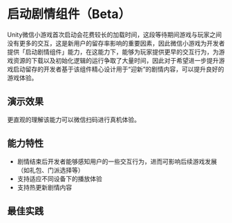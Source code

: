 # 启动剧情组件（Beta）

  Unity微信小游戏首次启动会花费较长的加载时间，这段等待期间游戏与玩家之间没有更多的交互，这是新用户的留存率影响的重要因素，因此微信小游戏为开发者提供「启动剧情组件」能力，在这能力下，能够为玩家提供更早的交互行为，为游戏资源的下载以及初始化逻辑的运行争取了大量时间，因此对于希望进一步提升游戏启动留存的开发者基于该组件精心设计用于“迎新”的剧情内容，可以提升良好的游戏体验。

## 演示效果

  更直观的理解该能力可以微信扫码进行真机体验。


## 能力特性

- 剧情结束后开发者能够感知用户的一些交互行为，进而可影响后续游戏发展（如礼包、门派选择等）
- 支持适应不同设备下的播放体验
- 支持热更新剧情内容

## 最佳实践

